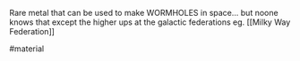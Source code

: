 
Rare metal that can be used to make WORMHOLES in space... but noone knows that except the higher ups at the galactic federations eg. [[Milky Way Federation]] 

#material